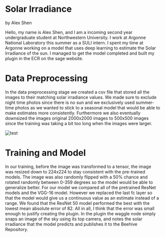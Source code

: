 # Solar Irradiance 
by Alex Shen

Hello, my name is Alex Shen, and I am a incoming second year undergraduate student at Northwestern University. I work at Argonne National Laboratory this summer as a SULI intern. I spent my time at Argonne working on a model that uses deep learning to estimate the Solar Irradiance of the sun. I managed to get the model completed and built my plugin in the ECR on the sage website.


# Data Preprocessing
In the data preprocessing stage we created a csv file that stored all the images to their matching solar irradiance values. We made sure to exclude night time photos since there is no sun and we exclusively used summer-time photos as we wanted to stick to a seasonal model that would be able to make estimates more consistently. Furthermore we also eventually downsized the images original 2000x2000 images to 500x500 images since the training was taking a bit too long when the images were larger.

![test](https://static6.depositphotos.com/1014550/624/i/450/depositphotos_6240474-stock-photo-test-word-on-keyboard.jpg)


# Training and Model
In our training, before the image was transformed to a tensor, the image was resized down to 224x224 to stay consistent with the pre-trained models. The image was also randomly flipped with a 50% chance and rotated randomly between 0-359 degrees so the model would be able to generalize better. For our model we compared all of the  pretrained ResNet models and the VGG-16 model. However we replaced the last fc layer so that the model would give us a continuous value as an estimate instead of a range. We found that the ResNet 50 model performed the best with the lowest mean absolute error of 82. All in all, I think that the error was small enough to justify creating the plugin. In the plugin the waggle node simply snaps an image of the sky using its top camera, and notes the solar irradiance that the model predicts and publishes it to the Beehive Repository.






